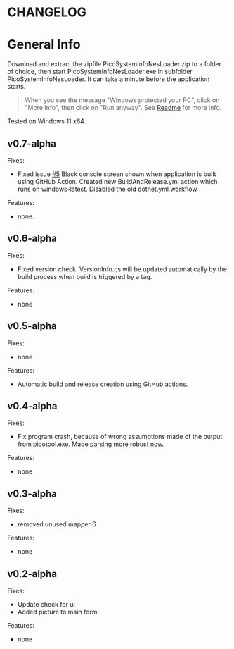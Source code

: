 # CHANGELOG

# General Info

Download and extract the zipfile PicoSystemInfoNesLoader.zip to a folder of choice, then start PicoSystemInfoNesLoader.exe in subfolder PicoSystemInfoNesLoader. It can take a minute before the application starts.

> When you see the message "Windows protected your PC", click on "More Info", then click on "Run anyway". See [Readme](README.md) for more info.

Tested on Windows 11 x64.

## v0.7-alpha

Fixes:

- Fixed issue [#5](https://github.com/fhoedemakers/PicoSystemInfoNesLoader/issues/5) Black console screen shown when application is built using GitHub Action. Created new BuildAndRelease.yml action which runs on windows-latest. Disabled the old dotnet.yml workflow

Features:

- none.
   
## v0.6-alpha

Fixes:

- Fixed version check. VersionInfo.cs will be updated automatically by the build process when build is triggered by a tag.

Features:

- none

## v0.5-alpha

Fixes:

- none

Features:

- Automatic build and release creation using GitHub actions.

## v0.4-alpha

Fixes:

 - Fix program crash, because of wrong assumptions made of the output from picotool.exe. Made parsing more robust now.
 
Features:

 - none

## v0.3-alpha

Fixes:

- removed unused mapper 6

Features:

- none
  
## v0.2-alpha

Fixes: 

- Update check for ui
- Added picture to main form

Features:

- none

